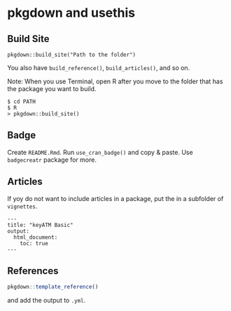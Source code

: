 # pkgdown and usethis

## Build Site
```
pkgdown::build_site("Path to the folder")
```
You also have `build_reference()`, `build_articles()`, and so on.

Note:
When you use Terminal, open R after you move to the folder that has the package you want to build.
```
$ cd PATH
$ R
> pkgdown::build_site()
```

## Badge
Create `README.Rmd`. Run `use_cran_badge()` and copy & paste. Use `badgecreatr` package for more.

## Articles
If yoy do not want to include articles in a package, put the in a subfolder of `vignettes`.

```rmd
---
title: "keyATM Basic"
output: 
  html_document:
    toc: true
---
```

## References
```r
pkgdown::template_reference()
```
and add the output to `.yml`.


